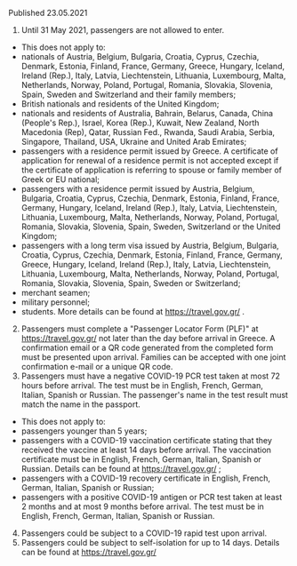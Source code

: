 Published 23.05.2021
1. Until 31 May 2021, passengers are not allowed to enter.
- This does not apply to:
- nationals of Austria, Belgium, Bulgaria, Croatia, Cyprus, Czechia, Denmark, Estonia, Finland, France, Germany, Greece, Hungary, Iceland, Ireland (Rep.), Italy, Latvia, Liechtenstein, Lithuania, Luxembourg, Malta, Netherlands, Norway, Poland, Portugal, Romania, Slovakia, Slovenia, Spain, Sweden and Switzerland and their family members;
- British nationals and residents of the United Kingdom;
- nationals and residents of Australia, Bahrain, Belarus, Canada, China (People's Rep.), Israel, Korea (Rep.), Kuwait, New Zealand, North Macedonia (Rep), Qatar, Russian Fed., Rwanda, Saudi Arabia, Serbia, Singapore, Thailand, USA, Ukraine and United Arab Emirates;
- passengers with a residence permit issued by Greece. A certificate of application for renewal of a residence permit is not accepted except if the certificate of application is referring to spouse or family member of Greek or EU national;
- passengers with a residence permit issued by Austria, Belgium, Bulgaria, Croatia, Cyprus, Czechia, Denmark, Estonia, Finland, France, Germany, Hungary, Iceland, Ireland (Rep.), Italy, Latvia, Liechtenstein, Lithuania, Luxembourg, Malta, Netherlands, Norway, Poland, Portugal, Romania, Slovakia, Slovenia, Spain, Sweden, Switzerland or the United Kingdom;
- passengers with a long term visa issued by Austria, Belgium, Bulgaria, Croatia, Cyprus, Czechia, Denmark, Estonia, Finland, France, Germany, Greece, Hungary, Iceland, Ireland (Rep.), Italy, Latvia, Liechtenstein, Lithuania, Luxembourg, Malta, Netherlands, Norway, Poland, Portugal, Romania, Slovakia, Slovenia, Spain, Sweden or Switzerland;
- merchant seamen;
- military personnel;
- students.
More details can be found at <a href="https://travel.gov.gr/">https://travel.gov.gr/</a> .
2. Passengers must complete a "Passenger Locator Form (PLF)" at <a href="https://travel.gov.gr/">https://travel.gov.gr/</a> not later than the day before arrival in Greece. A confirmation email or a QR code generated from the completed form must be presented upon arrival. Families can be accepted with one joint confirmation e-mail or a unique QR code.
3. Passengers must have a negative COVID-19 PCR test taken at most 72 hours before arrival. The test must be in English, French, German, Italian, Spanish or Russian. The passenger's name in the test result must match the name in the passport.
- This does not apply to:
- passengers younger than 5 years;
- passengers with a COVID-19 vaccination certificate stating that they received the vaccine at least 14 days before arrival. The vaccination certificate must be in English, French, German, Italian, Spanish or Russian. Details can be found at <a href="https://travel.gov.gr/">https://travel.gov.gr/</a> ;
- passengers with a COVID-19 recovery certificate in English, French, German, Italian, Spanish or Russian;
- passengers with a positive COVID-19 antigen or PCR test taken at least 2 months and at most 9 months before arrival. The test must be in English, French, German, Italian, Spanish or Russian.
4. Passengers could be subject to a COVID-19 rapid test upon arrival.
5. Passengers could be subject to self-isolation for up to 14 days. Details can be found at <a href="https://travel.gov.gr/">https://travel.gov.gr/</a> 

